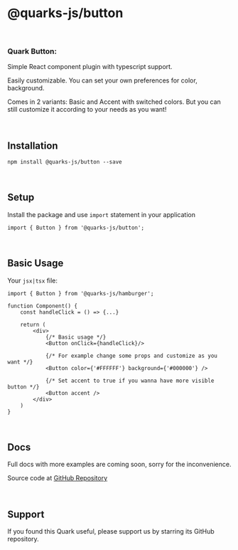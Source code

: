 # @quarks-js/button

<br/>

### Quark Button:
Simple React component plugin with typescript support.

Easily customizable. You can set your own preferences for color, background.

Comes in 2 variants: Basic and Accent with switched colors. 
But you can still customize it according to your needs as you want!

<br/>

## Installation 

```shell
npm install @quarks-js/button --save
```

<br/>

## Setup
Install the package and use ```import``` statement in your application
```tsx
import { Button } from '@quarks-js/button';
```

<br/>

## Basic Usage

Your ```jsx|tsx``` file:

```tsx
import { Button } from '@quarks-js/hamburger';

function Component() {
    const handleClick = () => {...}
    
    return (
        <div>
            {/* Basic usage */}
            <Button onClick={handleClick}/>

            {/* For example change some props and customize as you want */}
            <Button color={'#FFFFFF'} background={'#000000'} />

            {/* Set accent to true if you wanna have more visible button */}
            <Button accent />
        </div>
    )
}
```

<br/>

## Docs 

Full docs with more examples are coming soon, sorry for the inconvenience.

Source code at [GitHub Repository](https://github.com/SamuelSlavik/QuarksJS/tree/master/packages/button)

<br/>

## Support

If you found this Quark useful, please support us by starring its GitHub repository.




